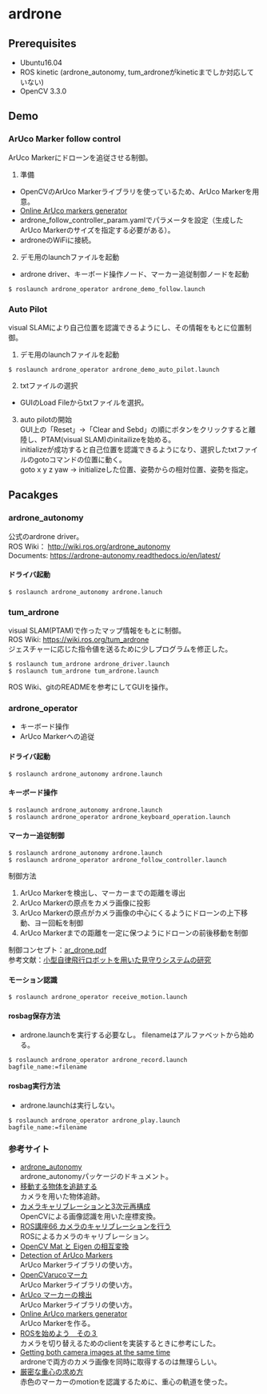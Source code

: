 # ardrone  

## Prerequisites
* Ubuntu16.04 
* ROS kinetic (ardrone_autonomy, tum_ardroneがkineticまでしか対応していない)
* OpenCV 3.3.0

## Demo
### ArUco Marker follow control
ArUco Markerにドローンを追従させる制御。
1. 準備
- OpenCVのArUco Markerライブラリを使っているため、ArUco Markerを用意。
- [Online ArUco markers generator](https://www.google.com/search?q=aruco+create+marker&oq=aruco+create+&aqs=chrome.1.69i57j0l7.5733j0j7&sourceid=chrome&ie=UTF-8)
- ardrone_follow_controller_param.yamlでパラメータを設定（生成したArUco Markerのサイズを指定する必要がある）。
- ardroneのWiFiに接続。

2. デモ用のlaunchファイルを起動
- ardrone driver、キーボード操作ノード、マーカー追従制御ノードを起動
```
$ roslaunch ardrone_operator ardrone_demo_follow.launch
```

### Auto Pilot
visual SLAMにより自己位置を認識できるようにし、その情報をもとに位置制御。
1. デモ用のlaunchファイルを起動
```
$ roslaunch ardrone_operator ardrone_demo_auto_pilot.launch
```
2. txtファイルの選択
* GUIのLoad Fileからtxtファイルを選択。
3. auto pilotの開始  
GUI上の「Reset」→「Clear and Sebd」の順にボタンをクリックすると離陸し、PTAM(visual SLAM)のinitailizeを始める。  
initializeが成功すると自己位置を認識できるようになり、選択したtxtファイルのgotoコマンドの位置に動く。  
goto x y z yaw → initializeした位置、姿勢からの相対位置、姿勢を指定。

## Pacakges
### ardrone_autonomy
公式のardrone driver。  
ROS Wiki： http://wiki.ros.org/ardrone_autonomy  
Documents: https://ardrone-autonomy.readthedocs.io/en/latest/  

#### ドライバ起動
```
$ roslaunch ardrone_autonomy ardrone.lanuch
```

### tum_ardrone
visual SLAM(PTAM)で作ったマップ情報をもとに制御。  
ROS Wiki: https://wiki.ros.org/tum_ardrone  
ジェスチャーに応じた指令値を送るために少しプログラムを修正した。
```
$ roslaunch tum_ardrone ardrone_driver.launch
$ roslaunch tum_ardrone tum_ardrone.launch
```
ROS Wiki、gitのREADMEを参考にしてGUIを操作。

### ardrone_operator
* キーボード操作
* ArUco Markerへの追従
#### ドライバ起動
```
$ roslaunch ardrone_autonomy ardrone.launch
```
#### キーボード操作
```
$ roslaunch ardrone_autonomy ardrone.launch
$ roslaunch ardrone_operator ardrone_keyboard_operation.launch
```

#### マーカー追従制御
```
$ roslaunch ardrone_autonomy ardrone.launch
$ roslaunch ardrone_operator ardrone_follow_controller.launch
```

制御方法
1. ArUco Markerを検出し、マーカーまでの距離を導出
2. ArUco Markerの原点をカメラ画像に投影
3. ArUco Markerの原点がカメラ画像の中心にくるようにドローンの上下移動、ヨー回転を制御
4. ArUco Markerまでの距離を一定に保つようにドローンの前後移動を制御

制御コンセプト：[ar_drone.pdf](https://github.com/seniorcar-team/ardrone/blob/master/reference/ar_drone.pdf)  
参考文献：[小型自律飛行ロボットを用いた見守りシステムの研究](https://github.com/seniorcar-team/ardrone/blob/master/reference/follow_algo.pdf)

#### モーション認識
```
$ roslaunch ardrone_operator receive_motion.launch
```

#### rosbag保存方法
- ardrone.launchを実行する必要なし。
filenameはアルファベットから始める。
```
$ roslaunch ardrone_operator ardrone_record.launch bagfile_name:=filename
```
#### rosbag実行方法
- ardrone.launchは実行しない。
```
$ roslaunch ardrone_operator ardrone_play.launch bagfile_name:=filename
```

### 参考サイト
- [ardrone_autonomy](https://ardrone-autonomy.readthedocs.io/en/latest/)  
ardrone_autonomyパッケージのドキュメント。
- [移動する物体を追跡する](https://cvtech.cc/tracking/)  
カメラを用いた物体追跡。
- [カメラキャリブレーションと3次元再構成](http://opencv.jp/opencv-2svn/cpp/camera_calibration_and_3d_reconstruction.html#cv-solvepnp)  
OpenCVによる画像認識を用いた座標変換。
- [ROS講座66 カメラのキャリブレーションを行う](https://qiita.com/srs/items/416aa78f2c679ddb7c52)  
ROSによるカメラのキャリブレーション。
- [OpenCV Mat と Eigen の相互変換](http://dronevisionml.blogspot.com/2015/07/opencv-mat-eigen.html)  
- [Detection of ArUco Markers](https://docs.opencv.org/3.2.0/d5/dae/tutorial_aruco_detection.html)  
ArUco Markerライブラリの使い方。
- [OpenCVarucoマーカ](https://seesaawiki.jp/asama-yaya/d/OpenCVaruco%A5%DE%A1%BC%A5%AB)  
ArUco Markerライブラリの使い方。
- [ArUco マーカーの検出](https://qiita.com/mkisono/items/cfdb9b74e41fae2f59d0)  
ArUco Markerライブラリの使い方。
- [Online ArUco markers generator](https://www.google.com/search?q=aruco+create+marker&oq=aruco+create+&aqs=chrome.1.69i57j0l7.5733j0j7&sourceid=chrome&ie=UTF-8)  
ArUco Markerを作る。
- [ROSを始めよう　その３](https://qiita.com/hagi-suke/items/9158a2770db65ea3d4d0)  
カメラを切り替えるためのclientを実装するときに参考にした。
- [Getting both camera images at the same time](https://forum.developer.parrot.com/t/getting-both-camera-images-at-the-same-time/676)  
ardroneで両方のカメラ画像を同時に取得するのは無理らしい。
- [厳密な重心の求め方](https://cvtech.cc/centroid/)  
赤色のマーカーのmotionを認識するために、重心の軌道を使った。


